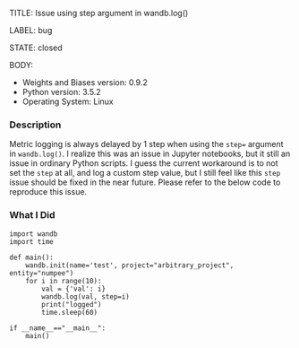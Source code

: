 TITLE:
Issue using step argument in wandb.log()

LABEL:
bug

STATE:
closed

BODY:
* Weights and Biases version: 0.9.2
* Python version: 3.5.2
* Operating System: Linux

### Description

Metric logging is always delayed by 1 step when using the `step=` argument in `wandb.log()`. 
I realize this was an issue in Jupyter notebooks, but it still an issue in ordinary Python scripts. 
I guess the current workaround is to not set the `step` at all, and log a custom step value, but I still feel like this `step` issue should be fixed in the near future. 
Please refer to the below code to reproduce this issue.

### What I Did

```
import wandb
import time

def main():
    wandb.init(name='test', project="arbitrary_project", entity="numpee")
    for i in range(10):
        val = {'val': i}
        wandb.log(val, step=i)
        print("logged")
        time.sleep(60)

if __name__=="__main__":
    main()
```



